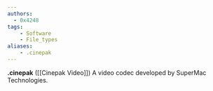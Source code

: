 ```yaml
---
authors:
  - 0x4248
tags:
    - Software
    - File_types
aliases:
    - .cinepak
---
```

**.cinepak** ([[Cinepak Video]]) A video codec developed by SuperMac Technologies.
